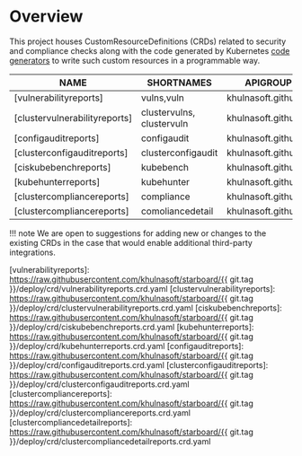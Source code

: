 # Overview

This project houses CustomResourceDefinitions (CRDs) related to security and compliance checks along with the code
generated by Kubernetes [code generators][k8s-code-generator] to write such custom resources in a programmable way.

| NAME                          | SHORTNAMES                | APIGROUP               | NAMESPACED | KIND                                                                 |
|-------------------------------|---------------------------|------------------------|------------|----------------------------------------------------------------------|
| [vulnerabilityreports]        | vulns,vuln                | khulnasoft.github.io | true       | [VulnerabilityReport](./vulnerability-report.md)                     |
| [clustervulnerabilityreports] | clustervulns, clustervuln | khulnasoft.github.io | false      | [ClusterVulnerabilityReport](./clustervulnerability-report.md)       |
| [configauditreports]          | configaudit               | khulnasoft.github.io | true       | [ConfigAuditReport](./configaudit-report.md)                         |
| [clusterconfigauditreports]   | clusterconfigaudit        | khulnasoft.github.io | false      | [ClusterConfigAuditReport](./clusterconfigaudit-report.md)           |
| [ciskubebenchreports]         | kubebench                 | khulnasoft.github.io | false      | [CISKubeBenchReport](./ciskubebench-report.md)                       |
| [kubehunterreports]           | kubehunter                | khulnasoft.github.io | false      | [KubeHunterReport](./kubehunter-report.md)                           |
| [clustercompliancereports]    | compliance                | khulnasoft.github.io | false      | [ClusterComplianceReport](./clustercompliance-report.md)             |
| [clustercompliancereports]    | comoliancedetail          | khulnasoft.github.io | false      | [ClusterComplianceDetailReport](./clustercompliancedetail-report.md) |


!!! note
    We are open to suggestions for adding new or changes to the existing CRDs in the case that would enable
    additional third-party integrations.

[k8s-code-generator]: https://github.com/kubernetes/code-generator

[vulnerabilityreports]: https://raw.githubusercontent.com/khulnasoft/starboard/{{ git.tag }}/deploy/crd/vulnerabilityreports.crd.yaml
[clustervulnerabilityreports]: https://raw.githubusercontent.com/khulnasoft/starboard/{{ git.tag }}/deploy/crd/clustervulnerabilityreports.crd.yaml
[ciskubebenchreports]: https://raw.githubusercontent.com/khulnasoft/starboard/{{ git.tag }}/deploy/crd/ciskubebenchreports.crd.yaml
[kubehunterreports]: https://raw.githubusercontent.com/khulnasoft/starboard/{{ git.tag }}/deploy/crd/kubehunterreports.crd.yaml
[configauditreports]: https://raw.githubusercontent.com/khulnasoft/starboard/{{ git.tag }}/deploy/crd/configauditreports.crd.yaml
[clusterconfigauditreports]: https://raw.githubusercontent.com/khulnasoft/starboard/{{ git.tag }}/deploy/crd/clusterconfigauditreports.crd.yaml
[clustercompliancereports]: https://raw.githubusercontent.com/khulnasoft/starboard/{{ git.tag }}/deploy/crd/clustercompliancereports.crd.yaml
[clustercompliancedetailreports]: https://raw.githubusercontent.com/khulnasoft/starboard/{{ git.tag }}/deploy/crd/clustercompliancedetailreports.crd.yaml


